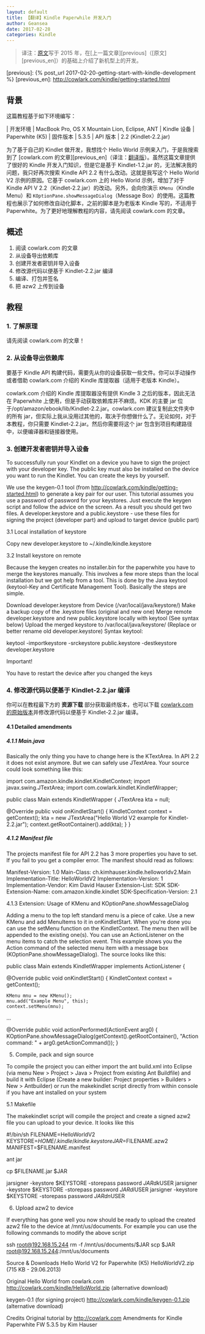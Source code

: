 ```yaml
---
layout: default
title: 【翻译】Kindle Paperwhile 开发入门
author: Geansea
date: 2017-02-28
categories: Kindle
---
```


> 译注：[原文][source]写于 2015 年，在[上一篇文章][previous]（[原文][previous_en]）的基础上介绍了新机型上的开发。

[source]: http://www.kimhauser.ch/index.php/articles/kindle/hello-world-v2
[previous]: {% post_url 2017-02-20-getting-start-with-kindle-development %}
[previous_en]: http://cowlark.com/kindle/getting-started.html

## 背景

这篇教程基于如下环境编写：

| 开发环境 | MacBook Pro, OS X Mountain Lion, Eclipse, ANT
| Kindle 设备 | Paperwhite (K5)
| 固件版本 | 5.3.5
| API 版本 | 2.2 (Kindlet-2.2.jar)

为了基于自己的 Kindlet 做开发，我想找个 Hello World 示例来入门，于是我搜索到了 [cowlark.com 的文章][previous_en]（译注：[翻译版](previous)）。虽然这篇文章提供了很好的 Kindle 开发入门知识，但是它是基于 Kindlet-1.2.jar 的，无法解决我的问题，我只好再次搜索 Kindle API 2.2 有什么改动。这就是我写这个 Hello World V2 示例的原因。它基于 cowlark.com 上的 Hello World 示例，增加了对于 Kindle API V 2.2（Kindlet-2.2.jar）的改动。另外，会向你演示 `KMenu`（Kindle Menu）和 `KOptionPane.showMessageDialog`（Message Box）的使用。这篇教程也展示了如何修改自动化脚本，之前的脚本是为老版本 Kindle 写的，不适用于 Paperwhite。为了更好地理解教程的内容，请先阅读 cowlark.com 的文章。

## 概述
1. 阅读 cowlark.com 的文章
2. 从设备导出依赖库
3. 创建开发者密钥并导入设备
4. 修改源代码以便基于 Kindlet-2.2.jar 编译
5. 编译、打包并签名
6. 把 azw2 上传到设备

## 教程

### 1. 了解原理

请先阅读 cowlark.com 的文章！

### 2. 从设备导出依赖库

要基于 Kindle API 构建代码，需要先从你的设备获取一些文件。你可以手动操作或者借助 cowlark.com 介绍的 Kindle 库提取器（适用于老版本 Kindle）。

cowlark.com 介绍的 Kindle 库提取器没有提供 Kindle 3 之后的版本，因此无法在 Paperwhite 上使用，但是手动获取依赖库并不麻烦。KDK 的主要 jar 位于/opt/amazon/ebook/lib/Kindlet-2.2.jar。cowlark.com 建议复制此文件夹中的所有 jar，但实际上我从没用过其他的，取决于你想做什么了。无论如何，对于本教程，你只需要 Kindlet-2.2.jar。然后你需要将这个 jar 包含到项目构建路径中，以便编译器和链接器使用。

### 3. 创建开发者密钥并导入设备

To successfully run your Kindlet on a device you have to sign the project with your developer key. The public key must also be installed on the device you want to run the Kindlet. You can create the keys by yourself.

We use the keygen-0.1 tool (from http://cowlark.com/kindle/getting-started.html) to generate a key pair for our user. This tutorial assumes you use a password of password for your keystores. Just execute the keygen script and follow the advice on the screen. As a result you should get two files. A developer.keystore and a public.keystore - use these files for signing the project (developer part) and upload to target device (public part)

3.1 Local installation of keystore

Copy new developer.keystore to ~/.kindle/kindle.keystore

3.2 Install keystore on remote

Because the keygen creates no installer.bin for the paperwhite you have to merge the keystores manually. This involves a few more steps than the local installation but we got help from a tool. This is done by the Java keytool (keytool-Key and Certificate Management Tool). Basically the steps are simple.

Download developer.keystore from Device (/var/local/java/keystore/)
Make a backup copy of the .keystore files (original and new one)
Merge remote developer.keystore and new public.keystore locally with keytool (See syntax below)
Upload the merged keystore to /var/local/java/keystore/ (Replace or better rename old developer.keystore)
Syntax keytool:

keytool -importkeystore -srckeystore public.keystore -destkeystore developer.keystore

Important!

You have to restart the device after you changed the keys

### 4. 修改源代码以便基于 Kindlet-2.2.jar 编译

你可以在教程最下方的 **资源下载** 部分获取最终版本，也可以下载 [cowlark.com 的原始版本](http://cowlark.com/kindle/HelloWorld.zip)并修改源代码以便基于 Kindlet-2.2.jar 编译。

#### 4.1 Detailed amendments

##### 4.1.1 Main.java

Basically the only thing you have to change here is the KTextArea. In API 2.2 it does not exist anymore. But we can safely use JTextArea. Your source could look something like this:

import com.amazon.kindle.kindlet.KindletContext;
import javax.swing.JTextArea;
import com.cowlark.kindlet.KindletWrapper;

public class Main extends KindletWrapper {
  JTextArea kta = null;
  
  @Override
  public void onKindletStart() {
      KindletContext context = getContext();
      kta = new JTextArea("Hello World V2 example for Kindlet-2.2.jar");
      context.getRootContainer().add(kta);
  }
}

##### 4.1.2 Manifest file

The projects manifest file for API 2.2 has 3 more properties you have to set. If you fail to you get a compiler error. The manifest should read as follows:

Manifest-Version: 1.0
Main-Class: ch.kimhauser.kindle.helloworldv2.Main
Implementation-Title: HelloWorldV2
Implementation-Version: 1
Implementation-Vendor: Kim David Hauser
Extension-List: SDK
SDK-Extension-Name: com.amazon.kindle.kindlet
SDK-Specification-Version: 2.1

4.1.3 Extension: Usage of KMenu and KOptionPane.showMessageDialog 

Adding a menu to the top left standard menu is a piece of cake. Use a new KMenu and add MenuItems to it in onKindletStart. When you're done you can use the setMenu function on the KindletContext. The menu then will be appended to the existing one(s). You can use an ActionListener on the menu items to catch the selection event. This example shows you the Action command of the selected menu item with a message box (KOptionPane.showMessageDialog). The source looks like this:

public class Main extends KindletWrapper implements ActionListener {

@Override
public void onKindletStart() {
    KindletContext context = getContext();

    KMenu mnu = new KMenu();
    mnu.add("Example Menu", this);
    context.setMenu(mnu);

...

@Override
public void actionPerformed(ActionEvent arg0) {
    KOptionPane.showMessageDialog(getContext().getRootContainer(), "Action command: " + arg0.getActionCommand());
}

5. Compile, pack and sign source

To compile the project you can either import the ant build.xml into Eclipse (via menu New > Project > Java > Project from existing Ant Buildfile) and build it with Eclipse (Create a new builder: Project properties > Builders > New > Antbuilder) or run the makekindlet script directly from within console if you have ant installed on your system

5.1 Makefile

The makekindlet script will compile the project and create a signed azw2 file you can upload to your device. It looks like this

#!/bin/sh
FILENAME=HelloWorldV2
KEYSTORE=$HOME/.kindle/kindle.keystore
JAR=$FILENAME.azw2
MANIFEST=$FILENAME.manifest

ant jar

cp $FILENAME.jar $JAR

jarsigner -keystore $KEYSTORE -storepass password $JAR dk$USER
jarsigner -keystore $KEYSTORE -storepass password $JAR di$USER
jarsigner -keystore $KEYSTORE -storepass password $JAR dn$USER

6. Upload azw2 to device

If everything has gone well you now should be ready to upload the created azw2 file to the device at /mnt/us/documents. For example you can use the following commands to modify the above script

ssh root@192.168.15.244 rm -f /mnt/us/documents/$JAR
scp $JAR root@192.168.15.244:/mnt/us/documents

Source & Downloads
Hello World V2 for Paperwhite (K5)
HelloWorldV2.zip (715 KB - 29.06.2013)

Original Hello World from cowlark.com
http://cowlark.com/kindle/HelloWorld.zip (alternative download)

keygen-0.1 (for signing project)
http://cowlark.com/kindle/keygen-0.1.zip (alternative download)

Credits
Original tutorial by http://cowlark.com
Amendments for Kindle Paperwhite FW 5.3.5 by Kim Hauser
